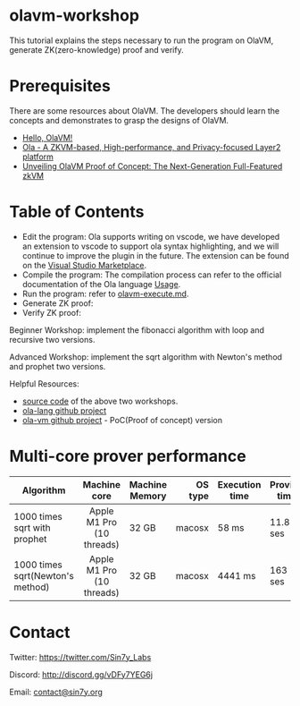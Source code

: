 # olavm-workshop

This tutorial explains the steps necessary to run the program on OlaVM, generate ZK(zero-knowledge) proof and verify.

# Prerequisites
There are some resources about OlaVM. The developers should learn the concepts and demonstrates to grasp the designs of OlaVM.
* [Hello, OlaVM!](https://hackmd.io/@sin7y/H1yPj_J8i)
* [Ola - A ZKVM-based, High-performance, and Privacy-focused Layer2 platform](https://github.com/Sin7Y/olavm-whitepaper-v2/blob/master/Ola%20-%20A%20ZKVM-based%2C%20High-performance%2C%20and%20Privacy-focused%20Layer2%20platform.pdf)
* [Unveiling OlaVM Proof of Concept: The Next-Generation Full-Featured zkVM](https://medium.com/@sin7y/unveiling-olavm-proof-of-concept-the-next-generation-full-featured-zkvm-5840b27f8e4c)

# Table of Contents

* Edit the program: Ola supports writing on vscode, we have developed an extension to vscode to support ola syntax highlighting, and we will continue to improve the plugin in the future.
The extension can be found on the [Visual Studio Marketplace](https://marketplace.visualstudio.com/items?itemName=Sin7y.ola).
* Compile the program: The compilation process can refer to the official documentation of the Ola language [Usage](https://github.com/Sin7Y/ola-lang#usage).
* Run the program: refer to [olavm-execute.md](docs/olavm-execute.md).
* Generate ZK proof: 
* Verify ZK proof:

Beginner Workshop: implement the fibonacci algorithm with loop and recursive two versions.

Advanced Workshop:  implement the sqrt algorithm with Newton's method and prophet two versions.

Helpful Resources: 
* [source code](docs/ola-lang.md) of the above two workshops.
* [ola-lang github project](https://github.com/Sin7Y/ola-lang.git) 
* [ola-vm github project](https://github.com/Sin7Y/olavm) - PoC(Proof of concept) version

# Multi-core prover performance

| Algorithm                        |                Machine core                 | Machine Memory | OS type | Execution time | Proving time | Trace size |
|----------------------------------|:-------------------------------------------:|----------------|--------:|----------------|--------------|------------|
| 1000 times sqrt with prophet     |          Apple M1 Pro (10 threads)          | 32 GB          |  macosx | 58 ms          | 11.8 ses     | 18 MB      |
| 1000 times sqrt(Newton's method) |          Apple M1 Pro (10 threads)          | 32 GB          |  macosx | 4441 ms        | 163 ses      | 681 MB     |


# Contact
Twitter: https://twitter.com/Sin7y_Labs

Discord: http://discord.gg/vDFy7YEG6j

Email: contact@sin7y.org